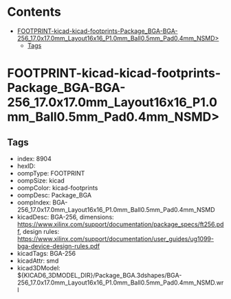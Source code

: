 



Contents
========

* [FOOTPRINT-kicad-kicad-footprints-Package_BGA-BGA-256_17.0x17.0mm_Layout16x16_P1.0mm_Ball0.5mm_Pad0.4mm_NSMD>](#footprint-kicad-kicad-footprints-package_bga-bga-256_170x170mm_layout16x16_p10mm_ball05mm_pad04mm_nsmd)
	* [Tags](#tags)

# FOOTPRINT-kicad-kicad-footprints-Package_BGA-BGA-256_17.0x17.0mm_Layout16x16_P1.0mm_Ball0.5mm_Pad0.4mm_NSMD>

## Tags

- index: 8904
- hexID: 
- oompType: FOOTPRINT
- oompSize: kicad
- oompColor: kicad-footprints
- oompDesc: Package_BGA
- oompIndex: BGA-256_17.0x17.0mm_Layout16x16_P1.0mm_Ball0.5mm_Pad0.4mm_NSMD
- kicadDesc: BGA-256, dimensions: https://www.xilinx.com/support/documentation/package_specs/ft256.pdf, design rules: https://www.xilinx.com/support/documentation/user_guides/ug1099-bga-device-design-rules.pdf
- kicadTags: BGA-256
- kicadAttr: smd
- kicad3DModel: ${KICAD6_3DMODEL_DIR}/Package_BGA.3dshapes/BGA-256_17.0x17.0mm_Layout16x16_P1.0mm_Ball0.5mm_Pad0.4mm_NSMD.wrl
